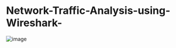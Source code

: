 # Network-Traffic-Analysis-using-Wireshark-
![image](https://github.com/user-attachments/assets/67dca447-d2c2-421f-98f1-27b5f0d97c67)
